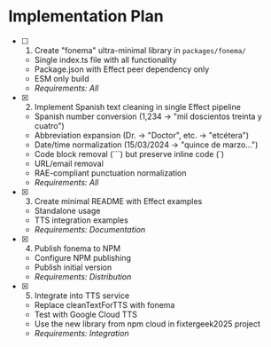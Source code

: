 # Implementation Plan

- [ ] 1. Create "fonema" ultra-minimal library in `packages/fonema/`

  - Single index.ts file with all functionality
  - Package.json with Effect peer dependency only
  - ESM only build
  - _Requirements: All_

- [x] 2. Implement Spanish text cleaning in single Effect pipeline

  - Spanish number conversion (1,234 → "mil doscientos treinta y cuatro")
  - Abbreviation expansion (Dr. → "Doctor", etc. → "etcétera")
  - Date/time normalization (15/03/2024 → "quince de marzo...")
  - Code block removal (```) but preserve inline code (`)
  - URL/email removal
  - RAE-compliant punctuation normalization
  - _Requirements: All_

- [x] 3. Create minimal README with Effect examples

  - Standalone usage
  - TTS integration examples
  - _Requirements: Documentation_

- [x] 4. Publish fonema to NPM

  - Configure NPM publishing
  - Publish initial version
  - _Requirements: Distribution_

- [x] 5. Integrate into TTS service
  - Replace cleanTextForTTS with fonema
  - Test with Google Cloud TTS
  - Use the new library from npm cloud in fixtergeek2025 project
  - _Requirements: Integration_
